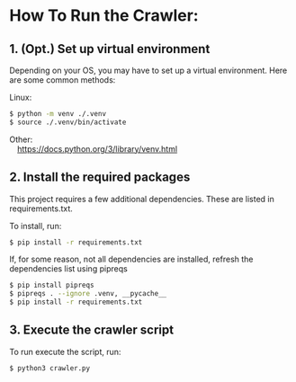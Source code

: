 # How To Run the Crawler:

## 1. (Opt.) Set up virtual environment

Depending on your OS, you may have to set up a
virtual environment. Here are some common methods:

Linux:
```bash
$ python -m venv ./.venv
$ source ./.venv/bin/activate
```

Other:  
&emsp;https://docs.python.org/3/library/venv.html

## 2. Install the required packages

This project requires a few additional dependencies.
These are listed in requirements.txt.

To install, run:
```bash
$ pip install -r requirements.txt
```

If, for some reason, not all dependencies are installed,
refresh the dependencies list using pipreqs
```bash
$ pip install pipreqs  
$ pipreqs . --ignore .venv, __pycache__  
$ pip install -r requirements.txt
```

## 3. Execute the crawler script

To run execute the script, run:
```bash
$ python3 crawler.py
```
